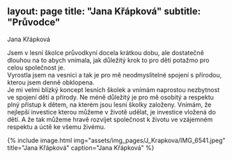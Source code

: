 layout: page
title: "Jana Křápková"
subtitle: "Průvodce"
---

Jana Křápková

Jsem v lesní školce průvodkyní docela krátkou dobu, ale dostatečně dlouhou na to abych vnímala, jak důležitý krok to pro děti potažmo pro celou společnost je.   
Vyrostla jsem na vesnici a tak je pro mě neodmyslitelné spojení s přírodou, kterou jsem denně obklopena.   
Je mi velmi blízký koncept lesních školek a vnímám naprostou nezbytnost ve spojení dětí a přírody. Ne méně důležitý je pro mě osobitý a respektu plný přístup k dětem, na kterém jsou lesní školky založeny. Vnímám, že nejlepší investice kterou můžeme v životě udělat, je investice vložená do dětí. A že tak můžeme hravě rozvíjet společnost k životu ve vzájemném respektu a úctě ke všemu živému.




{% include image.html
            img="assets/img_pages/J_Krapkova/IMG_6541.jpeg"
            title="Jana Křápková"
            caption="Jana Křápková" 
            %}
